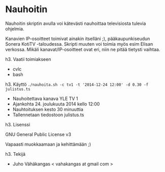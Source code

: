 Nauhoitin
=========

Nauhoitin skriptin avulla voi kätevästi nauhoittaa televisiosta tulevia
ohjelmia.

Kanavien IP-osoitteet toimivat ainakin itselläni ;), pääkaupunkiseudun Sonera
KotiTV -taloudessa. Skripti muuten voi toimia myös esim Elisan verkossa.
Mikäli kanavat/IP-osoitteet ovat eri, niin ne pitää tietysti vaihtaa.

h3. Vaatii toimiakseen

* cvlc
* bash

h3. Käyttö
`./nauhoita.sh -c tv1 -t '2014-12-24 12:00' -d 0.30 -f julistus.ts`

* Nauhoitettava kanava YLE TV 1
* Ajankohta 24. joulukuuta 2014 kello 12:00
* Nauhtoituksen kesto 30 minuuttia
* Tallennetaan tiedostoon julistus.ts

h3. Lisenssi

GNU General Public License v3

Vapaasti muokkaamaan ja kehittämään ;)

h3. Tekijä
* Juho Vähäkangas < vahakangas at gmail com >
